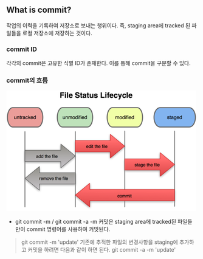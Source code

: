 ## What is commit?
작업의 이력을 기록하여 저장소로 보내는 행위이다. 즉, staging area에 tracked 된 파일들을 로컬 저장소에 저장하는 것이다.

### commit ID
각각의 commit은 고유한 식별 ID가 존재한다. 이를 통해 commit을 구분할 수 있다. 

### commit의 흐름
![commit_flow](../assets/git_commit.png)

- git commit -m / git commit -a -m
커밋은 staging area에 tracked된 파일들 만이 commit 명령어를 사용하여 커밋된다.
> git commit -m 'update'
기존에 추적한 파일의 변경사항을 staging에 추가하고 커밋을 하려면 다음과 같이 하면 된다.
> git commit -a -m 'update'